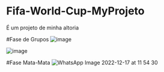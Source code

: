 
# Fifa-World-Cup-MyProjeto
É um projeto de minha altoria 

#Fase de Grupos
![image](https://user-images.githubusercontent.com/88322749/208248262-0b106de1-787a-4201-9625-17ec9f0671a8.png)

![image](https://user-images.githubusercontent.com/88322749/208248280-c5f20c24-39e7-49b6-a0e7-e3b656a8a2af.png)

#Fase Mata-Mata
![WhatsApp Image 2022-12-17 at 11 54 30](https://user-images.githubusercontent.com/88322749/208248294-eca1a211-4abe-47ad-992f-bca8f65b9207.jpeg)
